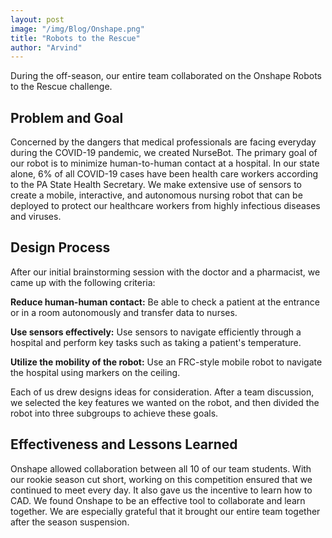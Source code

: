 ```yaml
---
layout: post
image: "/img/Blog/Onshape.png"
title: "Robots to the Rescue"
author: "Arvind"
---
```


During the off-season, our entire team collaborated on the Onshape Robots to the Rescue challenge.

## Problem and Goal

Concerned by the dangers that medical professionals are facing everyday during the COVID-19 pandemic, we created NurseBot. The primary goal of our robot is to minimize human-to-human contact at a hospital. In our state alone, 6% of all COVID-19 cases have been health care workers according to the PA State Health Secretary. We make extensive use of sensors to create a mobile, interactive, and autonomous nursing robot that can be deployed to protect our healthcare workers from highly infectious diseases and viruses. 


## Design Process

After our initial brainstorming session with the doctor and a pharmacist, we came up with the following criteria:<br>

<b>Reduce human-human contact:</b> Be able to check a patient at the entrance or in a room autonomously and transfer data to nurses. <br>

<b>Use sensors effectively:</b>  Use sensors to navigate efficiently through a hospital and perform key tasks such as taking a patient's temperature. <br>

<b>Utilize the mobility of the robot:</b>  Use an FRC-style mobile robot to navigate the hospital using markers on the ceiling.<br>

Each of us drew designs ideas for consideration. After a team discussion, we selected the key features we wanted on the robot, and then divided the robot into three subgroups to achieve these goals.<br>

## Effectiveness and Lessons Learned

Onshape allowed collaboration between all 10 of our team students. With our rookie season cut short, working on this competition ensured that we continued to meet every day. It also gave us the incentive to learn how to CAD. We found Onshape to be an effective tool to collaborate and learn together. We are especially grateful that it brought our entire team together after the season suspension.
